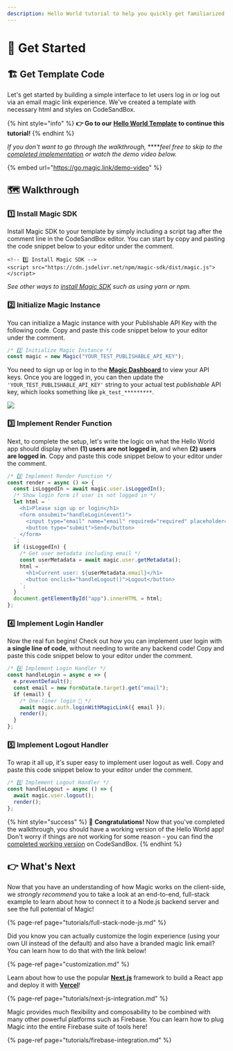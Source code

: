 ```yaml
---
description: Hello World tutorial to help you quickly get familiarized with Magic.
---
```


# 🚀 Get Started

## 🏗️ Get Template Code

Let's get started by building a simple interface to let users log in or log out via an email magic link experience. We've created a template with necessary html and styles on CodeSandBox. 

{% hint style="info" %}
**👉 Go to our** [**Hello World Template**](https://go.magic.link/hello-world-template) **to continue this tutorial!**
{% endhint %}

_If you don't want to go through the walkthrough,_ ****_feel free to skip to the_ [_completed implementation_](https://go.magic.link/hello-world-code) _or watch the demo video below._

{% embed url="https://go.magic.link/demo-video" %}

## 🗺️ Walkthrough

### 1️⃣ Install Magic SDK

Install Magic SDK to your template by simply including a script tag after the comment line in the CodeSandBox editor. You can start by copy and pasting the code snippet below to your editor under the comment.

```markup
<!-- 1️⃣ Install Magic SDK -->
<script src="https://cdn.jsdelivr.net/npm/magic-sdk/dist/magic.js"></script>
```

_See other ways to_ [_install Magic SDK_](client-sdk/browser-js/get-started.md) _such as using yarn or npm._

### 2️⃣ Initialize Magic Instance

You can initialize a Magic instance with your Publishable API Key with the following code. Copy and paste this code snippet below to your editor under the comment.

```javascript
/* 2️⃣ Initialize Magic Instance */
const magic = new Magic("YOUR_TEST_PUBLISHABLE_API_KEY");
```

You need to sign up or log in to the [**Magic Dashboard**](https://dashboard.magic.link/) to view your API keys. Once you are logged in, you can then update the `'YOUR_TEST_PUBLISHABLE_API_KEY'` string to your actual test _publishable_ API key, which looks something like `pk_test_*********`.

![](.gitbook/assets/dashboard-pk.png)

### 3️⃣ Implement Render Function

Next, to complete the setup, let's write the logic on what the Hello World app should display when **\(1\) users are not logged in**, and when **\(2\) users are logged in**. Copy and paste this code snippet below to your editor under the comment.

```javascript
/* 3️⃣ Implement Render Function */
const render = async () => {
  const isLoggedIn = await magic.user.isLoggedIn();
  /* Show login form if user is not logged in */
  let html = `
    <h1>Please sign up or login</h1>
    <form onsubmit="handleLogin(event)">
      <input type="email" name="email" required="required" placeholder="Enter your email" />
      <button type="submit">Send</button>
    </form>
  `;
  if (isLoggedIn) {
    /* Get user metadata including email */
    const userMetadata = await magic.user.getMetadata();
    html = `
      <h1>Current user: ${userMetadata.email}</h1>
      <button onclick="handleLogout()">Logout</button>
    `;
  }
  document.getElementById("app").innerHTML = html;
};
```

### 4️⃣ Implement Login Handler

Now the real fun begins! Check out how you can implement user login with **a single line of code**, without needing to write any backend code! Copy and paste this code snippet below to your editor under the comment.

```javascript
/* 4️⃣ Implement Login Handler */
const handleLogin = async e => {
  e.preventDefault();
  const email = new FormData(e.target).get("email");
  if (email) {
    /* One-liner login 🤯 */
    await magic.auth.loginWithMagicLink({ email });
    render();
  }
};
```

### 5️⃣ Implement Logout Handler

To wrap it all up, it's super easy to implement user logout as well. Copy and paste this code snippet below to your editor under the comment.

```javascript
/* 5️⃣ Implement Logout Handler */
const handleLogout = async () => {
  await magic.user.logout();
  render();
};
```

{% hint style="success" %}
🎉 **Congratulations!** Now that you've completed the walkthrough, you should have a working version of the Hello World app! Don't worry if things are not working for some reason - you can find the [completed working version](https://go.magic.link/hello-world-code) on CodeSandBox.
{% endhint %}

## 👉 What's Next

Now that you have an understanding of how Magic works on the client-side, we _strongly recommend_ you to take a look at an end-to-end, full-stack example to learn about how to connect it to a Node.js backend server and see the full potential of Magic!

{% page-ref page="tutorials/full-stack-node-js.md" %}

Did you know you can actually customize the login experience \(using your own UI instead of the default\) and also have a branded magic link email? You can learn how to do that with the link below!

{% page-ref page="customization.md" %}

Learn about how to use the popular [**Next.js**](https://nextjs.org/) framework to build a React app and deploy it with [**Vercel**](https://vercel.com/)!

{% page-ref page="tutorials/next-js-integration.md" %}

Magic provides much flexibility and composability to be combined with many other powerful platforms such as Firebase. You can learn how to plug Magic into the entire Firebase suite of tools here!

{% page-ref page="tutorials/firebase-integration.md" %}

